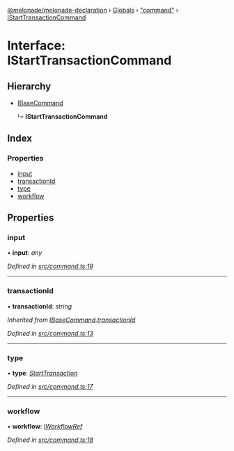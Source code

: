 [@melonade/melonade-declaration](../README.md) › [Globals](../globals.md) › ["command"](../modules/_command_.md) › [IStartTransactionCommand](_command_.istarttransactioncommand.md)

# Interface: IStartTransactionCommand

## Hierarchy

* [IBaseCommand](_command_.ibasecommand.md)

  ↳ **IStartTransactionCommand**

## Index

### Properties

* [input](_command_.istarttransactioncommand.md#input)
* [transactionId](_command_.istarttransactioncommand.md#transactionid)
* [type](_command_.istarttransactioncommand.md#type)
* [workflow](_command_.istarttransactioncommand.md#workflow)

## Properties

###  input

• **input**: *any*

*Defined in [src/command.ts:19](https://github.com/devit-tel/melonade-declaration/blob/2273da1/src/command.ts#L19)*

___

###  transactionId

• **transactionId**: *string*

*Inherited from [IBaseCommand](_command_.ibasecommand.md).[transactionId](_command_.ibasecommand.md#transactionid)*

*Defined in [src/command.ts:13](https://github.com/devit-tel/melonade-declaration/blob/2273da1/src/command.ts#L13)*

___

###  type

• **type**: *[StartTransaction](../enums/_command_.commandtypes.md#starttransaction)*

*Defined in [src/command.ts:17](https://github.com/devit-tel/melonade-declaration/blob/2273da1/src/command.ts#L17)*

___

###  workflow

• **workflow**: *[IWorkflowRef](_workflowdefinition_.iworkflowref.md)*

*Defined in [src/command.ts:18](https://github.com/devit-tel/melonade-declaration/blob/2273da1/src/command.ts#L18)*
